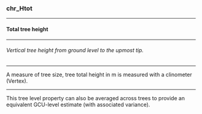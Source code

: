 ### chr_Htot



------
#### Total tree height



------
###### Vertical tree height from ground level to the upmost tip.



------
A measure of tree size, tree total height in m is measured with a clinometer (Vertex).



------
This tree level property can also be averaged across trees to provide an equivalent GCU-level estimate (with associated variance).